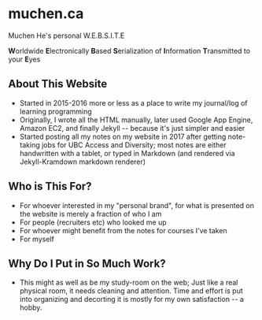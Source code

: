 
# muchen.ca

Muchen He's personal W.E.B.S.I.T.E

**W**orldwide
**E**lectronically
**B**ased
**S**erialization of
**I**nformation
**T**ransmitted to your
**E**yes

## About This Website

- Started in 2015-2016 more or less as a place to write my journal/log of learning programming
- Originally, I wrote all the HTML manually, later used Google App Engine, Amazon EC2, and finally Jekyll -- because it's just simpler and easier
- Started posting all my notes on my website in 2017 after getting note-taking jobs for UBC Access and Diversity; most notes are either handwritten with a tablet, or typed in Markdown (and rendered via Jekyll-Kramdown markdown renderer)

## Who is This For?

- For whoever interested in my "personal brand", for what is presented on the website is merely a fraction of who I am
- For people (recruiters etc) who looked me up
- For whoever might benefit from the notes for courses I've taken
- For myself

## Why Do I Put in So Much Work?

- This might as well as be my study-room on the web; Just like a real physical room, it needs cleaning and attention. Time and effort is put into organizing and decorting it is mostly for my own satisfaction -- a hobby.
